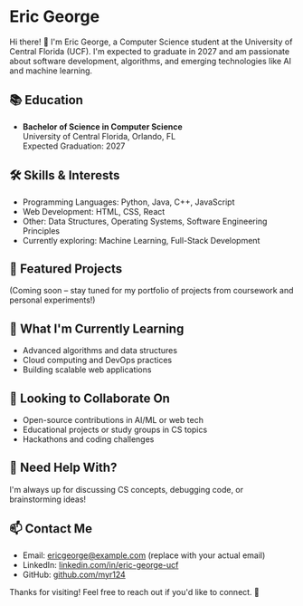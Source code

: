 # Eric George

Hi there! 👋 I'm Eric George, a Computer Science student at the University of Central Florida (UCF). I'm expected to graduate in 2027 and am passionate about software development, algorithms, and emerging technologies like AI and machine learning.

## 📚 Education
- **Bachelor of Science in Computer Science**  
  University of Central Florida, Orlando, FL  
  Expected Graduation: 2027

## 🛠️ Skills & Interests
- Programming Languages: Python, Java, C++, JavaScript  
- Web Development: HTML, CSS, React  
- Other: Data Structures, Operating Systems, Software Engineering Principles  
- Currently exploring: Machine Learning, Full-Stack Development

## 📂 Featured Projects
(Coming soon – stay tuned for my portfolio of projects from coursework and personal experiments!)

## 🌱 What I'm Currently Learning
- Advanced algorithms and data structures  
- Cloud computing and DevOps practices  
- Building scalable web applications

## 👯 Looking to Collaborate On
- Open-source contributions in AI/ML or web tech  
- Educational projects or study groups in CS topics  
- Hackathons and coding challenges

## 🤔 Need Help With?
I'm always up for discussing CS concepts, debugging code, or brainstorming ideas!

## 📫 Contact Me
- Email: ericgeorge@example.com (replace with your actual email)  
- LinkedIn: [linkedin.com/in/eric-george-ucf](https://linkedin.com/in/eric-george-ucf)  
- GitHub: [github.com/myr124](https://github.com/myr124)

Thanks for visiting! Feel free to reach out if you'd like to connect. 🚀

